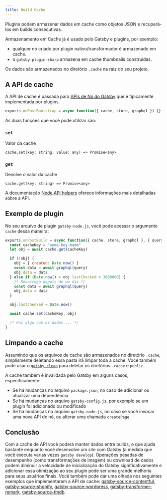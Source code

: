 ```yaml
---
title: Build Cache
---
```


Plugins podem armazenar dados em cache como objetos JSON e recuperá-los em builds consecutivas.

Armazenamento em Cache já é usado pelo Gatsby e plugins, por exemplo:

- qualquer nó criado por plugin nativo/transformador é armazenado em cache.
- o `gatsby-plugin-sharp` armazena em cache thumbnails construidas.

Os dados são armazenados no diretório `.cache` na raíz do seu projeto.

## A API de cache

A API de cache é passada para [APIs de Nó do Gatsby](/docs/node-apis/) que é tipicamente implementada por plugins.

```js
exports.onPostBootstrap = async function({ cache, store, graphql }) {}
```

As duas funções que você pode utilizar são:

### `set`

Valor da cache

`cache.set(key: string, value: any) => Promise<any>`

### `get`

Devolve o valor da cache

`cache.get(key: string) => Promise<any>`

A documentação [Node API helpers](/docs/node-api-helpers/#cache) oferece informações mais detalhadas sobre a API.

## Exemplo de plugin

No seu arquivo de plugin `gatsby-node.js`, você pode acessar o argumento `cache` dessa maneira:

```js:title=gatsby-node.js
exports.onPostBuild = async function({ cache, store, graphql }, { query }) {
  const cacheKey = "some-key-name"
  let obj = await cache.get(cacheKey)

  if (!obj) {
    obj = { created: Date.now() }
    const data = await graphql(query)
    obj.data = data
  } else if (Date.now() > obj.lastChecked + 3600000) {
    /* Recarrega depois de um dia */
    const data = await graphql(query)
    obj.data = data
  }

  obj.lastChecked = Date.now()

  await cache.set(cacheKey, obj)

  /* Faz algo com os dados ... */
}
```

## Limpando a cache

Assumindo que os arquivos de cache são armazenados no diretório `.cache`, simplismente deletando essa pasta irá limpar toda a cache. Você também pode usar o [`gatsby clean`](/docs/gatsby-cli/#clean) para deletar os diretórios `.cache` e `public`.

A cache também é invalidada pelo Gatsby em alguns casos, especificamente:

- Se há mudanças no arquivo `package.json`, no caso de adicionar ou atualizar uma dependência 
- Se há mudanças no arquivo `gatsby-config.js`, por exemplo se um plugin foi adicionado ou modificado
- Se há mudanças no arquivo `gatsby-node.js`, no caso se você invocar uma nova API de nó, ou alterar uma chamada `createPage`

## Conclusão

Com a cache de API você poderá manter dados entre builds, o que ajuda bastante enquanto você desenvolve um site com Gatsby (a medida que você executa varias vezes `gatsby develop`). Operações pesadas de desempenho (como transformações de imagem) ou download de dados podem diminuir a velocidade de inicialização do Gatsby significativamente e adicionar essa otimização ao seu plugin pode ser uma grande melhoria para seus usuários finais. Você também pode dar uma olhada nos seguintes exemplos que implementaram a API de cache: [gatsby-source-contentful](https://github.com/gatsbyjs/gatsby/blob/7f5b262d7b5323f1a387b8b7278d9a81ee227258/packages/gatsby-source-contentful/src/download-contentful-assets.js), [gatsby-source-shopify](https://github.com/gatsbyjs/gatsby/blob/7f5b262d7b5323f1a387b8b7278d9a81ee227258/packages/gatsby-source-shopify/src/nodes.js#L23-L54), [gatsby-source-wordpress](https://github.com/gatsbyjs/gatsby/blob/7f5b262d7b5323f1a387b8b7278d9a81ee227258/packages/gatsby-source-wordpress/src/normalize.js#L471-L537), [gatsby-transformer-remark](https://github.com/gatsbyjs/gatsby/blob/7f5b262d7b5323f1a387b8b7278d9a81ee227258/packages/gatsby-transformer-remark/src/extend-node-type.js), [gatsby-source-tmdb](https://github.com/LekoArts/gatsby-source-tmdb/blob/e12c19af5e7053bfb7737e072db9e24acfa77f49/src/add-local-image.js).
